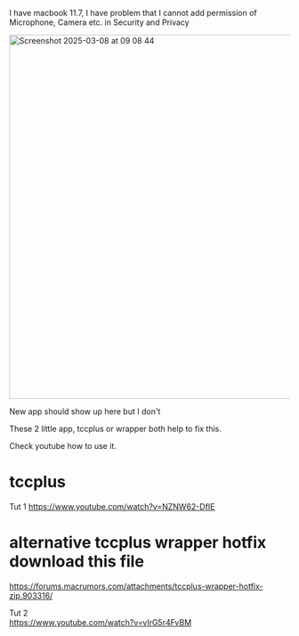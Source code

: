 I have macbook 11.7, I have problem that I cannot add permission of Microphone, Camera etc. in Security and Privacy

<img width="654" alt="Screenshot 2025-03-08 at 09 08 44" src="https://github.com/user-attachments/assets/40418a8f-f364-4971-a791-9ffa1626bfb3" /> <br>

New app should show up here but I don't

These 2 little app, tccplus or wrapper both help to fix this.

Check youtube how to use it.

# tccplus
Tut 1
https://www.youtube.com/watch?v=NZNW62-DfIE

# alternative tccplus wrapper hotfix download this file
https://forums.macrumors.com/attachments/tccplus-wrapper-hotfix-zip.903316/ <br>

Tut 2 <br>
https://www.youtube.com/watch?v=vIrG5r4FvBM <br>



